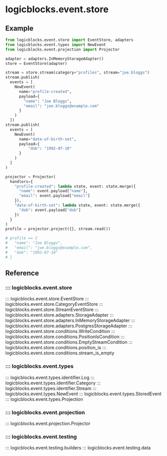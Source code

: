 # logicblocks.event.store

## Example

```python linenums="1"
from logicblocks.event.store import EventStore, adapters
from logicblocks.event.types import NewEvent
from logicblocks.event.projection import Projector

adapter = adapters.InMemoryStorageAdapter()
store = EventStore(adapter)

stream = store.stream(category="profiles", stream="joe.bloggs")
stream.publish(
  events = [
    NewEvent(
      name="profile-created",
      payload={
        "name": "Joe Bloggs",
        "email": "joe.bloggs@example.com"
      }
    )
  ])
stream.publish(
  events = [
    NewEvent(
      name="date-of-birth-set",
      payload={
          "dob": "1992-07-10"
      }
    )
  ]
)

projector = Projector(
  handlers={
    "profile-created": lambda state, event: state.merge({
      "name": event.payload["name"],
      "email": event.payload["email"]
    }),
    "date-of-birth-set": lambda state, event: state.merge({
      "dob": event.payload["dob"]
    })
  }
)
profile = projector.project({}, stream.read())

# profile == {
#   "name": "Joe Bloggs", 
#   "email": "joe.bloggs@example.com", 
#   "dob": "1992-07-10"
# }
```

## Reference

### ::: logicblocks.event.store

::: logicblocks.event.store.EventStore
::: logicblocks.event.store.CategoryEventStore
::: logicblocks.event.store.StreamEventStore
::: logicblocks.event.store.adapters.StorageAdapter
::: logicblocks.event.store.adapters.InMemoryStorageAdapter
::: logicblocks.event.store.adapters.PostgresStorageAdapter
::: logicblocks.event.store.conditions.WriteCondition
::: logicblocks.event.store.conditions.PositionIsCondition
::: logicblocks.event.store.conditions.EmptyStreamCondition
::: logicblocks.event.store.conditions.position_is
::: logicblocks.event.store.conditions.stream_is_empty

### ::: logicblocks.event.types

::: logicblocks.event.types.identifier.Log
::: logicblocks.event.types.identifier.Category
::: logicblocks.event.types.identifier.Stream
::: logicblocks.event.types.NewEvent
::: logicblocks.event.types.StoredEvent
::: logicblocks.event.types.Projection

### ::: logicblocks.event.projection

::: logicblocks.event.projection.Projector

### ::: logicblocks.event.testing

::: logicblocks.event.testing.builders
::: logicblocks.event.testing.data
